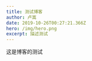 ```yaml
---
title: 测试博客
author: 卢嵩
date: 2019-10-26T00:27:21.366Z
hero: /img/hero.png
excerpt: 描述测试
---
```

这是博客的测试
